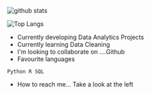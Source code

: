 ![github stats](https://github-readme-stats.vercel.app/api?username=Anestis-K&&show_icons=true&title_color=ffffff&icon_color=bb2acf&text_color=daf7dc&bg_color=151515)

![Top Langs](https://github-readme-stats.vercel.app/api/top-langs/?username=Anestis-K&layout=compacthttps://github.com/Anestis-K/github-readme-stats)

- Currently developing Data Analytics Projects
- Currently learning Data Cleaning 
- I'm looking to collaborate on ....Github
- Favourite languages
```
Python R SQL
```
- How to reach me... Take a look at the left

